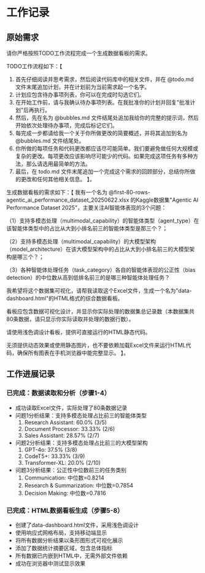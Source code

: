 # 工作记录

## 原始需求
请你严格按照TODO工作流程完成一个生成数据看板的需求。

TODO工作流程如下：【
1. 首先仔细阅读并思考需求，然后阅读代码库中的相关文件，并在 @todo.md 文件末尾追加计划，并在计划前为当前需求起一个名字。
2. 计划应包含待办事项列表，你可以在完成时勾选它们。
3. 在开始工作前，请与我确认待办事项列表。在我批准你的计划并回复"批准计划"后再执行。
4. 然后，先在名为 @bubbles.md 文件结尾处追加我给你的完整的提示词，然后开始依次处理待办事项，完成后标记它们。
5. 每完成一步都请给我一个关于你所做更改的简要概述，并将其追加到名为 @bubbles.md 文件结尾处。
6. 你所做的每项任务和代码更改都应该尽可能简单。我们要避免做任何大规模或复杂的更改。每项更改应该影响尽可能少的代码。如果完成这项任务有多种方法，那么请选用最简单的方法。
7. 最后，在 todo.md 文件末尾追加一个完成这个需求的回顾部分，总结你所做的更改和任何其他相关信息。
】。

生成数据看板的需求如下：【
我有一个名为 @first-80-rows-agentic_ai_performance_dataset_20250622.xlsx 的Kaggle数据集"Agentic AI Performance Dataset 2025"，主要关注AI智能体表现的3个问题：

（1）支持多模态处理（multimodal_capability）的智能体类型（agent_type）在该智能体类型中的占比从大到小排名前三的智能体类型是那三个？；

（2）支持多模态处理（multimodal_capability）的大模型架构（model_architecture）在该大模型架构中的占比从大到小排名前三的大模型架构是哪三个？；

（3）各种智能体处理任务（task_category）各自的智能体表现的公正性（bias detection）的中位数从高到低排名前三的是哪三种智能体处理任务？

我希望将这个数据集可视化，请帮我读取这个Excel文件，生成一个名为"data-dashboard.html"的HTML格式的综合数据看板。

看板应包含数据可视化设计，并显示你实际处理的数据集总记录数（本数据集共80条数据，请只显示你实际读取并处理的数据行数）。

请使用浅色调设计看板，提供可直接运行的HTML静态代码。

无须提供动态效果或使用静态图片，也不要依赖加载Excel文件来运行HTML代码，确保所有图表在手机浏览器中能完整显示。
】。

## 工作进展记录

### 已完成：数据读取和分析（步骤1-4）
- 成功读取Excel文件，实际处理了80条数据记录
- 问题1分析结果：支持多模态处理占比前三的智能体类型
  1. Research Assistant: 60.0% (3/5)
  2. Document Processor: 33.33% (2/6)
  3. Sales Assistant: 28.57% (2/7)
- 问题2分析结果：支持多模态处理占比前三的大模型架构
  1. GPT-4o: 37.5% (3/8)
  2. CodeT5+: 33.33% (3/9)
  3. Transformer-XL: 20.0% (2/10)
- 问题3分析结果：公正性中位数前三的任务类别
  1. Communication: 中位数=0.8214
  2. Research & Summarization: 中位数=0.7854
  3. Decision Making: 中位数=0.7816

### 已完成：HTML数据看板生成（步骤5-8）
- 创建了data-dashboard.html文件，采用浅色调设计
- 使用响应式网格布局，支持移动端显示
- 将所有数据分析结果以条形图形式可视化展示
- 添加了数据统计摘要区域，包含总体指标
- 所有数据已内嵌到HTML中，无需外部文件依赖
- 成功在浏览器中测试显示效果